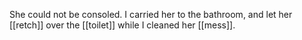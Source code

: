 She could not be consoled. I carried her to the bathroom, and let her [[retch]] over the [[toilet]] while I cleaned her [[mess]]. 